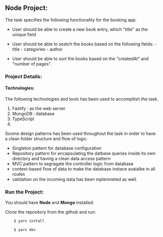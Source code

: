 ## Node Project:

The task specifies the following functionality for the booking app.

- User should be able to create a new book entry, which "title" as the unique field
- User should be able to seatch the books based on the following fields: - title - categories - author

- User should be able to sort the books based on the "createdAt" and "number of pages".

### Project Details:

#### Technologies:

The following technologies and tools has been used to accompllish the task.

1. Fastify : as the web server
2. MongoDB : database
3. TypeScript
4.

Soome design patterns has been used throughout the task in order to have a clean folder structure and flow of logic.

- Singleton pattern for database configuration
- Repository pattern for encapsulating the datbase queries inside its own directory and having a clean data access pattern
- MVC pattern to segragate the controller logic from database
- context-based flow of data to make the database instace avaialbe in all routes
- validation on the incoming data has been mplemneted as well.

### Run the Project:

You should have **Node** and **Mongo** installed.

Clone the repository from the github and run:

```bash
    $ yarn install

    $ yarn dev

```
